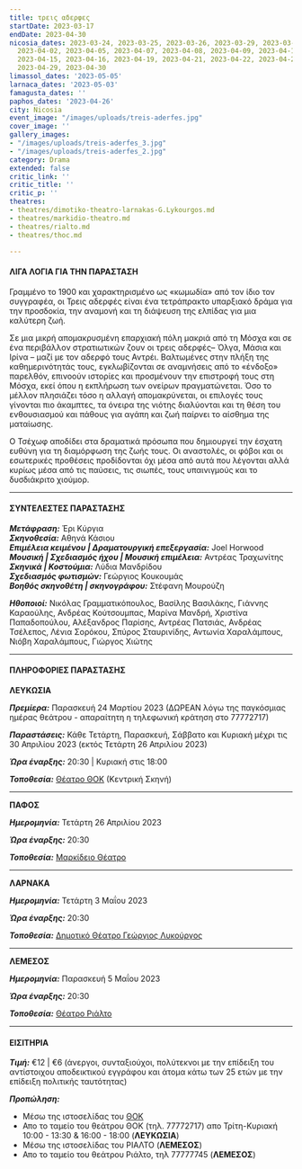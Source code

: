 ```yaml
---
title: τρεις αδερφες
startDate: 2023-03-17
endDate: 2023-04-30
nicosia_dates: 2023-03-24, 2023-03-25, 2023-03-26, 2023-03-29, 2023-03-31, 2023-04-01,
  2023-04-02, 2023-04-05, 2023-04-07, 2023-04-08, 2023-04-09, 2023-04-12, 2023-04-14,
  2023-04-15, 2023-04-16, 2023-04-19, 2023-04-21, 2023-04-22, 2023-04-23, 2023-04-28,
  2023-04-29, 2023-04-30
limassol_dates: '2023-05-05'
larnaca_dates: '2023-05-03'
famagusta_dates: ''
paphos_dates: '2023-04-26'
city: Nicosia
event_image: "/images/uploads/treis-aderfes.jpg"
cover_image: ''
gallery_images:
- "/images/uploads/treis-aderfes_3.jpg"
- "/images/uploads/treis-aderfes_2.jpg"
category: Drama
extended: false
critic_link: ''
critic_title: ''
critic_p: ''
theatres:
- theatres/dimotiko-theatro-larnakas-G.Lykourgos.md
- theatres/markidio-theatro.md
- theatres/rialto.md
- theatres/thoc.md

---
```

#### ΛΙΓΑ ΛΟΓΙΑ ΓΙΑ ΤΗΝ ΠΑΡΑΣΤΑΣΗ

Γραμμένο το 1900 και χαρακτηρισμένο ως «κωμωδία» από τον ίδιο τον συγγραφέα, οι Τρεις αδερφές είναι ένα τετράπρακτο υπαρξιακό δράμα για την προσδοκία, την αναμονή και τη διάψευση της ελπίδας για μια καλύτερη ζωή.

Σε μια μικρή απομακρυσμένη επαρχιακή πόλη μακριά από τη Μόσχα και σε ένα περιβάλλον στρατιωτικών ζουν οι τρεις αδερφές– Όλγα, Μάσια και Ιρίνα – μαζί με τον αδερφό τους Αντρέι. Βαλτωμένες στην πλήξη της καθημερινότητάς τους, εγκλωβίζονται σε αναμνήσεις από το «ένδοξο» παρελθόν, επινοούν ιστορίες και προσμένουν την επιστροφή τους στη Μόσχα, εκεί όπου η εκπλήρωση των ονείρων πραγματώνεται. Όσο το μέλλον πλησιάζει τόσο η αλλαγή απομακρύνεται, οι επιλογές τους γίνονται πιο άκαμπτες, τα όνειρα της νιότης διαλύονται και τη θέση του ενθουσιασμού και πάθους για αγάπη και ζωή παίρνει το αίσθημα της ματαίωσης.

Ο Τσέχωφ αποδίδει στα δραματικά πρόσωπα που δημιουργεί την έσχατη ευθύνη για τη διαμόρφωση της ζωής τους. Οι αναστολές, οι φόβοι και οι εσωτερικές προθέσεις προδίδονται όχι μέσα από αυτά που λέγονται αλλά κυρίως μέσα από τις παύσεις, τις σιωπές, τους υπαινιγμούς και το δυσδιάκριτο χιούμορ.

***

#### ΣΥΝΤΕΛΕΣΤΕΣ ΠΑΡΑΣΤΑΣΗΣ

**_Μετάφραση:_** Έρι Κύργια  
**_Σκηνοθεσία:_** Αθηνά Κάσιου  
**_Επιμέλεια κειμένου | Δραματουργική επεξεργασία:_** Joel Horwood  
**_Μουσική | Σχεδιασμός ήχου | Μουσική επιμέλεια:_** Αντρέας Τραχωνίτης  
**_Σκηνικά | Κοστούμια:_** Λύδια Μανδρίδου  
**_Σχεδιασμός φωτισμών:_** Γεώργιος Κουκουμάς  
**_Βοηθός σκηνοθέτη | σκηνογράφου:_** Στέφανη Μουρούζη

**_Ηθοποιοί:_** Νικόλας Γραμματικόπουλος, Βασίλης Βασιλάκης, Γιάννης Καραούλης, Ανδρέας Κούτσουμπας, Μαρίνα Μανδρή, Χριστίνα Παπαδοπούλου, Αλέξανδρος Παρίσης, Αντρέας Πατσιάς, Ανδρέας Τσέλεπος, Λένια Σορόκου, Σπύρος Σταυρινίδης, Αντωνία Χαραλάμπους, Νιόβη Χαραλάμπους, Γιώργος Χιώτης

***

#### ΠΛΗΡΟΦΟΡΙΕΣ ΠΑΡΑΣΤΑΣΗΣ

**ΛΕΥΚΩΣΙΑ**

**_Πρεμίερα:_** Παρασκευή 24 Μαρτίου 2023 (ΔΩΡΕΑΝ λόγω της παγκόσμιας ημέρας θεάτρου - απαραίτητη η τηλεφωνική κράτηση στο 77772717)

**_Παραστάσεις:_** Κάθε Τετάρτη, Παρασκευή, Σάββατο και Κυριακή μέχρι τις 30 Απριλίου 2023 (εκτός Τετάρτη 26 Απριλίου 2023)

**_Ώρα έναρξης:_** 20:30 | Κυριακή στις 18:00

**_Τοποθεσία:_** [Θέατρο ΘΟΚ](?#map) (Κεντρική Σκηνή)

***

**ΠΑΦΟΣ**

**_Ημερομηνία:_** Τετάρτη 26 Απριλίου 2023

**_Ώρα έναρξης:_** 20:30

**_Τοποθεσία:_** [Μαρκίδειο Θέατρο](?#map)

***

**ΛΑΡΝΑΚΑ**

**_Ημερομηνία:_** Τετάρτη 3 Μαΐου 2023

**_Ώρα έναρξης:_** 20:30

**_Τοποθεσία:_** [Δημοτικό Θέατρο Γεώργιος Λυκούργος](?#map)

***

**ΛΕΜΕΣΟΣ**

**_Ημερομηνία:_** Παρασκευή 5 Μαΐου 2023

**_Ώρα έναρξης:_** 20:30

**_Τοποθεσία:_** [Θέατρο Ριάλτο](?#map)

***

#### ΕΙΣΙΤΗΡΙΑ

**_Τιμή:_** €12 | €6 (άνεργοι, συνταξιούχοι, πολύτεκνοι με την επίδειξη του αντίστοιχου αποδεικτικού εγγράφου και άτομα κάτω των 25 ετών με την επίδειξη πολιτικής ταυτότητας)

**_Προπώληση:_**

* Μέσω της ιστοσελίδας του [ΘΟΚ](https://tickets.thoc.org.cy/event/thoc-treis-aderfes/?lang=el)
* Απο το ταμείο του θεάτρου ΘΟΚ (τηλ. 77772717) απο Τρίτη-Κυριακή 10:00 -  13:30 & 16:00 - 18:00 (**ΛΕΥΚΩΣΙΑ**)
* Μέσω της ιστοσελίδας του ΡΙΑΛΤΟ (**ΛΕΜΕΣΟΣ**)
* Απο το ταμείο του θεάτρου Ριάλτο, τηλ 77777745 (**ΛΕΜΕΣΟΣ**)